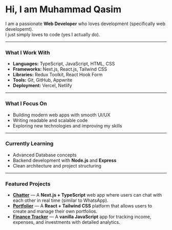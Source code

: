 #  Hi, I am Muhammad Qasim

I am a passionate **Web Developer** who loves development (specifically web developemt).  
I just simply loves to code (yes I actually do).

---

###  What I Work With
- **Languages:** TypeScript, JavaScript, HTML, CSS  
- **Frameworks:** Next.js, React.js, Tailwind CSS  
- **Libraries:** Redux Toolkit, React Hook Form  
- **Tools:** Git, GitHub, Appwrite  
- **Deployment:** Vercel, Netlify  

---

###  What I Focus On
- Building modern web apps with smooth UI/UX  
- Writing readable and scalable code  
- Exploring new technologies and improving my skills

---

###  Currently Learning
- Advanced Database concepts
- Backend development with **Node.js** and **Express**
- Clean architecture and project structuring

---

###  Featured Projects
- [**Chatter**](https://github.com/Muhammad-Qasim-Sajid/Chatter-A-Chat-App) — A **Next.js + TypeScript** web app where users can chat with each other in real time (similar to WhatsApp).
- [**Portfolier**](https://github.com/Muhammad-Qasim-Sajid/Portfolier) — A **React + Tailwind CSS** platform that allows users to create and manage their own portfolios.
- [**Finance Tracker**](https://github.com/Muhammad-Qasim-Sajid/A-Complete-Finance-Tracker-) — A **vanilla JavaScript** app for tracking income, expenses, and investments with detailed analytics.
